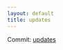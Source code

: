 ```yaml
---
layout: default
title: updates
---
```


Commit: [updates](https://github.com/DanGahanCGI/DanGahanCGI.github.io/commit/ecba0a6d4f36e825da19c8a21d90671bbaffe938)

